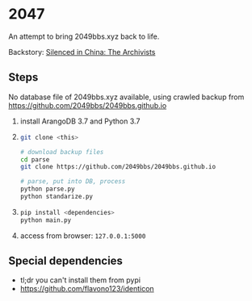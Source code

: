 # 2047

An attempt to bring 2049bbs.xyz back to life.

Backstory: [Silenced in China: The Archivists](https://www.hrw.org/news/2020/07/22/silenced-china-archivists)

## Steps

No database file of 2049bbs.xyz available, using crawled backup from https://github.com/2049bbs/2049bbs.github.io

1. install ArangoDB 3.7 and Python 3.7

2.  ```bash
    git clone <this>

    # download backup files
    cd parse
    git clone https://github.com/2049bbs/2049bbs.github.io

    # parse, put into DB, process
    python parse.py
    python standarize.py
    ```

3.  ```bash
    pip install <dependencies>
    python main.py
    ```
4.  access from browser: `127.0.0.1:5000`

## Special dependencies

- tl;dr you can't install them from pypi
- https://github.com/flavono123/identicon
